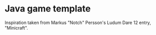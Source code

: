 # Java game template

Inspiration taken from Markus "Notch" Persson's Ludum Dare 12 entry, "Minicraft".

